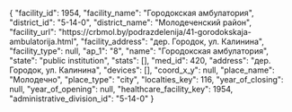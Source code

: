 {
    "facility_id": 1954,
    "facility_name": "Городокская амбулатория",
    "district_id": "5-14-0",
    "district_name": "Молодеченский район",
    "facility_url": "https:\/\/crbmol.by\/podrazdelenija\/41-gorodokskaja-ambulatorija.html",
    "facility_address": "дер. Городок, ул. Калинина",
    "facility_type": null,
    "ap_1": "8",
    "name": "Городокская амбулатория",
    "state": "public institution",
    "stats": [],
    "med_id": 420,
    "address": "дер. Городок, ул. Калинина",
    "devices": [],
    "coord_x_y": null,
    "place_name": "Молодечно",
    "place_type": "city",
    "localties_key": 116,
    "year_of_closing": null,
    "year_of_opening": null,
    "healthcare_facility_key": 1954,
    "administrative_division_id": "5-14-0"
}